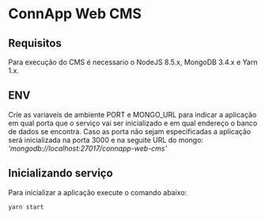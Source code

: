 # ConnApp Web CMS

## Requisitos
Para execução do CMS é necessario o NodeJS 8.5.x, MongoDB 3.4.x e Yarn 1.x.

## ENV
Crie as variaveis de ambiente PORT e MONGO_URL para indicar a aplicação em qual porta que o serviço vai ser inicializado e em qual endereço o banco de dados se encontra.
Caso as porta não sejam especificadas a aplicação será inicializada na porta 3000 e na seguite URL do mongo: *'mongodb://localhost:27017/connapp-web-cms'*

## Inicializando serviço
Para inicializar a aplicação execute o comando abaixo:
```sh
yarn start
```

